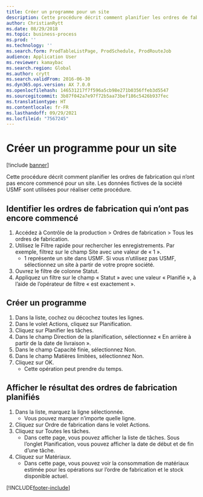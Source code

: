```yaml
---
title: Créer un programme pour un site
description: Cette procédure décrit comment planifier les ordres de fabrication qui n’ont pas encore commencé pour un site.
author: ChristianRytt
ms.date: 08/29/2018
ms.topic: business-process
ms.prod: ''
ms.technology: ''
ms.search.form: ProdTableListPage, ProdSchedule, ProdRouteJob
audience: Application User
ms.reviewer: kamaybac
ms.search.region: Global
ms.author: crytt
ms.search.validFrom: 2016-06-30
ms.dyn365.ops.version: AX 7.0.0
ms.openlocfilehash: 146531217f7f596a5cb98e271b0356ffeb3d5547
ms.sourcegitcommit: 3b87f042a7e97f72b5aa73bef186c5426b937fec
ms.translationtype: HT
ms.contentlocale: fr-FR
ms.lasthandoff: 09/29/2021
ms.locfileid: "7567245"
---
```

# <a name="create-a-schedule-for-a-site"></a>Créer un programme pour un site

[!include [banner](../../includes/banner.md)]

Cette procédure décrit comment planifier les ordres de fabrication qui n’ont pas encore commencé pour un site.  Les données fictives de la société USMF sont utilisées pour réaliser cette procédure.


## <a name="identify-production-orders-that-are-not-started"></a>Identifier les ordres de fabrication qui n’ont pas encore commencé
1. Accédez à Contrôle de la production > Ordres de fabrication > Tous les ordres de fabrication.
2. Utilisez le Filtre rapide pour rechercher les enregistrements. Par exemple, filtrez sur le champ Site avec une valeur de « 1 ».
    * 1 représente un site dans USMF. Si vous n’utilisez pas USMF, sélectionnez un site à partir de votre propre société.  
3. Ouvrez le filtre de colonne Statut.
4. Appliquez un filtre sur le champ « Statut » avec une valeur « Planifié », à l’aide de l’opérateur de filtre « est exactement ».

## <a name="create-a-schedule"></a>Créer un programme
1. Dans la liste, cochez ou décochez toutes les lignes.
2. Dans le volet Actions, cliquez sur Planification.
3. Cliquez sur Planifier les tâches.
4. Dans le champ Direction de la planification, sélectionnez « En arrière à partir de la date de livraison ».
5. Dans le champ Capacité finie, sélectionnez Non.
6. Dans le champ Matières limitées, sélectionnez Non.
7. Cliquez sur OK.
    * Cette opération peut prendre du temps.  

## <a name="view-the-result-of-scheduled-production-orders"></a>Afficher le résultat des ordres de fabrication planifiés
1. Dans la liste, marquez la ligne sélectionnée.
    * Vous pouvez marquer n’importe quelle ligne.  
2. Cliquez sur Ordre de fabrication dans le volet Actions.
3. Cliquez sur Toutes les tâches.
    * Dans cette page, vous pouvez afficher la liste de tâches. Sous l’onglet Planification, vous pouvez afficher la date de début et de fin d’une tâche.  
4. Cliquez sur Matériaux.
    * Dans cette page, vous pouvez voir la consommation de matériaux estimée pour les opérations sur l’ordre de fabrication et le stock disponible actuel.  



[!INCLUDE[footer-include](../../../includes/footer-banner.md)]
